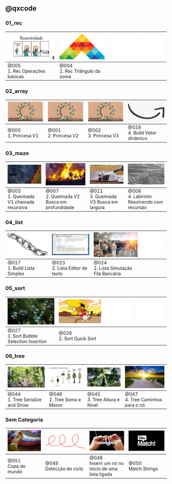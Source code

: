 ## @qxcode


### 01_rec

[![](config/thumb/005.jpg)](base/005/Readme.md)|[![](config/thumb/004.jpg)](base/004/Readme.md)|![](config/empty.png)|![](config/empty.png)
-|-|-|-
@005<br>1. Rec Operações básicas|@004<br>2. Rec Triângulo da soma| | 



### 02_array

[![](config/thumb/000.jpg)](base/000/Readme.md)|[![](config/thumb/001.jpg)](base/001/Readme.md)|[![](config/thumb/002.jpg)](base/002/Readme.md)|[![](config/thumb/016.jpg)](base/016/Readme.md)
-|-|-|-
@000<br>1. Princesa V1|@001<br>2. Princesa V2|@002<br>3. Princesa V3|@016<br>4. Build Vetor dinâmico



### 03_maze

[![](config/thumb/003.jpg)](base/003/Readme.md)|[![](config/thumb/007.jpg)](base/007/Readme.md)|[![](config/thumb/011.jpg)](base/011/Readme.md)|[![](config/thumb/008.jpg)](base/008/Readme.md)
-|-|-|-
@003<br>1. Queimada V1 chamada recursiva|@007<br>2. Queimada V2 Busca em profundidade|@011<br>3. Queimada V3 Busca em largura|@008<br>4. Labirinto Resolvendo com recursão



### 04_list

[![](config/thumb/017.jpg)](base/017/Readme.md)|[![](config/thumb/023.jpg)](base/023/Readme.md)|[![](config/thumb/024.jpg)](base/024/Readme.md)|![](config/empty.png)
-|-|-|-
@017<br>1. Build Lista Simples|@023<br>2. Lista Editor de texto|@024<br>2. Lista Simulação Fila Bancária| 



### 05_sort

[![](config/thumb/027.jpg)](base/027/Readme.md)|[![](config/thumb/028.jpg)](base/028/Readme.md)|![](config/empty.png)|![](config/empty.png)
-|-|-|-
@027<br>1. Sort Bubble Selection Insertion|@028<br>2. Sort Quick Sort| | 



### 06_tree

[![](config/thumb/044.jpg)](base/044/Readme.md)|[![](config/thumb/046.jpg)](base/046/Readme.md)|[![](config/thumb/045.jpg)](base/045/Readme.md)|[![](config/thumb/047.jpg)](base/047/Readme.md)
-|-|-|-
@044<br>1. Tree Serialize and Show|@046<br>2. Tree Soma e Menor|@045<br>3. Tree Altura e Nível|@047<br>4. Tree Caminhos para o nó



### Sem Categoria

[![](config/thumb/051.jpg)](base/051/Readme.md)|[![](config/thumb/049.jpg)](base/049/Readme.md)|[![](config/thumb/048.jpg)](base/048/Readme.md)|[![](config/thumb/050.jpg)](base/050/Readme.md)
-|-|-|-
@051<br>Copa do mundo|@049<br>Detecção de ciclo|@048<br>Inserir um nó no início de uma lista ligada|@050<br>Match Strings


